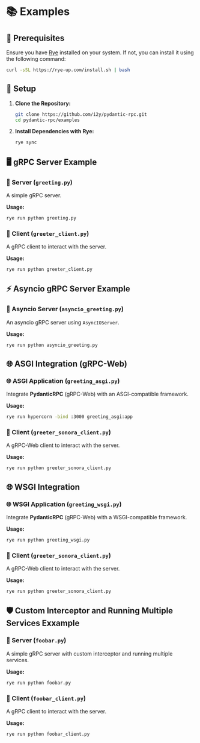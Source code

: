 # 📚 Examples

## 📝 Prerequisites

Ensure you have [Rye](https://rye-up.com/) installed on your system. If not, you can install it using the following command:

```bash
curl -sSL https://rye-up.com/install.sh | bash
```

## 🔧 Setup

1. **Clone the Repository:**

    ```bash
    git clone https://github.com/i2y/pydantic-rpc.git
    cd pydantic-rpc/examples
    ```

2. **Install Dependencies with Rye:**

    ```bash
    rye sync
    ```

## 🖥️ gRPC Server Example

### 🔧 Server (`greeting.py`)

A simple gRPC server.

**Usage:**

```bash
rye run python greeting.py
```

### 🔗 Client (`greeter_client.py`)

A gRPC client to interact with the server.

**Usage:**

```bash
rye run python greeter_client.py
```

## ⚡ Asyncio gRPC Server Example

### 🔧 Asyncio Server (`asyncio_greeting.py`)

An asyncio gRPC server using `AsyncIOServer`.

**Usage:**

```bash
rye run python asyncio_greeting.py
```

## 🌐 ASGI Integration (gRPC-Web)

### 🌐 ASGI Application (`greeting_asgi.py`)

Integrate **PydanticRPC** (gRPC-Web) with an ASGI-compatible framework.

**Usage:**

```bash
rye run hypercorn -bind :3000 greeting_asgi:app
```

### 🔗 Client (`greeter_sonora_client.py`)
A gRPC-Web client to interact with the server.

**Usage:**

```bash
rye run python greeter_sonora_client.py
```


## 🌐 WSGI Integration

### 🌐 WSGI Application (`greeting_wsgi.py`)

Integrate **PydanticRPC** (gRPC-Web) with a WSGI-compatible framework.

**Usage:**

```bash
rye run python greeting_wsgi.py
```

### 🔗 Client (`greeter_sonora_client.py`)
A gRPC-Web client to interact with the server.

**Usage:**

```bash
rye run python greeter_sonora_client.py
```


## 🛡️ Custom Interceptor and Running Multiple Services Exxample

### 🔧 Server (`foobar.py`)
A simple gRPC server with custom interceptor and running multiple services.

**Usage:**

```bash
rye run python foobar.py
```

### 🔗 Client (`foobar_client.py`)
A gRPC client to interact with the server.

**Usage:**

```bash
rye run python foobar_client.py
```
